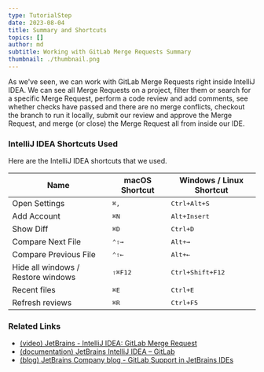 ```yaml
---
type: TutorialStep
date: 2023-08-04
title: Summary and Shortcuts
topics: []
author: md
subtitle: Working with GitLab Merge Requests Summary
thumbnail: ./thumbnail.png
---
```


As we've seen, we can work with GitLab Merge Requests right inside IntelliJ IDEA. We can see all Merge Requests on a project, filter them or search for a specific Merge Request, perform a code review and add comments, see whether checks have passed and there are no merge conflicts, checkout the branch to run it locally, submit our review and approve the Merge Request, and merge (or close) the Merge Request all from inside our IDE.

### IntelliJ IDEA Shortcuts Used

Here are the IntelliJ IDEA shortcuts that we used.

| Name                               | macOS Shortcut   | Windows / Linux Shortcut  |
| ---------------------------------- | ---------------- | ------------------------- |
| Open Settings                      | <kbd>⌘,</kbd>    | <kbd>Ctrl+Alt+S</kbd>     |
| Add Account                        | <kbd>⌘N</kbd>    | <kbd>Alt+Insert</kbd>     |
| Show Diff                          | <kbd>⌘D</kbd>    | <kbd>Ctrl+D</kbd>         |
| Compare Next File                  | <kbd>⌃⇧→</kbd>   | <kbd>Alt+→</kbd>          |
| Compare Previous File              | <kbd>⌃⇧←</kbd>   | <kbd>Alt+←</kbd>          |
| Hide all windows / Restore windows | <kbd>⇧⌘F12</kbd> | <kbd>Ctrl+Shift+F12</kbd> |
| Recent files                       | <kbd>⌘E</kbd>    | <kbd>Ctrl+E</kbd>         |
| Refresh reviews                    | <kbd>⌘R</kbd>    | <kbd>Ctrl+F5</kbd>        |

### Related Links

- [(video) JetBrains - IntelliJ IDEA: GitLab Merge Request](https://youtu.be/I_k9v9bBaCA)
- [(documentation) JetBrains IntelliJ IDEA – GitLab](https://www.jetbrains.com/help/idea/gitlab.html)
- [(blog) JetBrains Company blog - GitLab Support in JetBrains IDEs](https://blog.jetbrains.com/blog/2023/07/26/gitlab-support-in-jetbrains-ide/)
